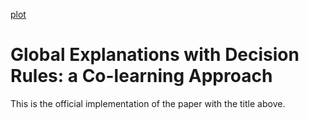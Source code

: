 [plot](./new_framework_up.png)

# Global Explanations with Decision Rules: a Co-learning Approach
This is the official implementation of the paper with the title above. 
